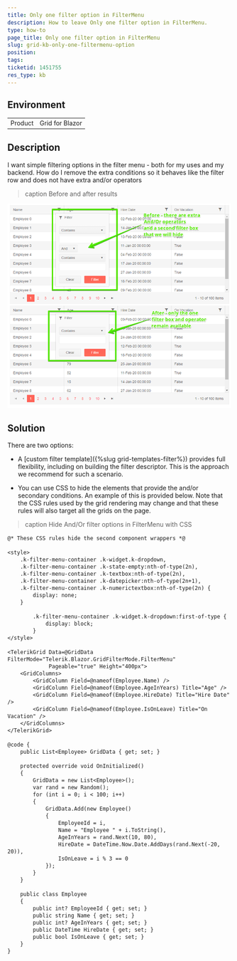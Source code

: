 ```yaml
---
title: Only one filter option in FilterMenu
description: How to leave Only one filter option in FilterMenu.
type: how-to
page_title: Only one filter option in FilterMenu
slug: grid-kb-only-one-filtermenu-option
position: 
tags: 
ticketid: 1451755
res_type: kb
---
```


## Environment
<table>
	<tbody>
		<tr>
			<td>Product</td>
			<td>Grid for Blazor</td>
		</tr>
	</tbody>
</table>


## Description
I want simple filtering options in the filter menu - both for my uses and my backend. How do I remove the extra conditions so it behaves like the filter row and does not have extra and/or operators

>caption Before and after results

![](images/grid-kb-only-one-filtermenu-option-result.png)

## Solution

There are two options:

* A [custom filter template]({%slug grid-templates-filter%}) provides full flexibility, including on building the filter descriptor. This is the approach we recommend for such a scenario.

* You can use CSS to hide the elements that provide the and/or secondary conditions. An example of this is provided below. Note that the CSS rules used by the grid rendering may change and that these rules will also target all the grids on the page.

>caption Hide And/Or filter options in FilterMenu with CSS

````CSHTML
@* These CSS rules hide the second component wrappers *@

<style>
    .k-filter-menu-container .k-widget.k-dropdown,
    .k-filter-menu-container .k-state-empty:nth-of-type(2n),
    .k-filter-menu-container .k-textbox:nth-of-type(2n),
    .k-filter-menu-container .k-datepicker:nth-of-type(2n+1),
    .k-filter-menu-container .k-numerictextbox:nth-of-type(2n) {
        display: none;
    }

        .k-filter-menu-container .k-widget.k-dropdown:first-of-type {
            display: block;
        }
</style>

<TelerikGrid Data=@GridData FilterMode="Telerik.Blazor.GridFilterMode.FilterMenu"
             Pageable="true" Height="400px">
    <GridColumns>
        <GridColumn Field=@nameof(Employee.Name) />
        <GridColumn Field=@nameof(Employee.AgeInYears) Title="Age" />
        <GridColumn Field=@nameof(Employee.HireDate) Title="Hire Date" />
        <GridColumn Field=@nameof(Employee.IsOnLeave) Title="On Vacation" />
    </GridColumns>
</TelerikGrid>

@code {
    public List<Employee> GridData { get; set; }

    protected override void OnInitialized()
    {
        GridData = new List<Employee>();
        var rand = new Random();
        for (int i = 0; i < 100; i++)
        {
            GridData.Add(new Employee()
            {
                EmployeeId = i,
                Name = "Employee " + i.ToString(),
                AgeInYears = rand.Next(10, 80),
                HireDate = DateTime.Now.Date.AddDays(rand.Next(-20, 20)),
                IsOnLeave = i % 3 == 0
            });
        }
    }

    public class Employee
    {
        public int? EmployeeId { get; set; }
        public string Name { get; set; }
        public int? AgeInYears { get; set; }
        public DateTime HireDate { get; set; }
        public bool IsOnLeave { get; set; }
    }
}
````
